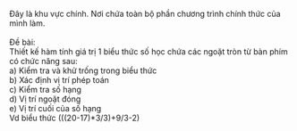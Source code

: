 Đây là khu vực chính. Nơi chứa toàn bộ phần chương trình chính thức của mình làm.<br/> <br/>Đề bài:<br/>
Thiết kế hàm tính giá trị 1 biểu thức số học chứa các ngoặt tròn từ bàn phím có chức năng sau: <br/>a) Kiểm tra và khử trống trong biểu thức <br/>b) Xác định vị trí phép toán <br/>c) Kiểm tra số hạng <br/>d) Vị trí ngoặt đóng <br/>e) Vị trí cuối của số hạng <br/>Vd biểu thức (((20-17)*3/3)+9/3-2)
